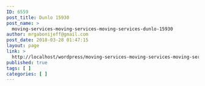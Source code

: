 ```yaml
---
ID: 6559
post_title: Dunlo 15930
post_name: >
  moving-services-moving-services-moving-services-dunlo-15930
author: mrgabonijeff@gmail.com
post_date: 2018-03-28 01:47:15
layout: page
link: >
  http://localhost/wordpress/moving-services-moving-services-moving-services-dunlo-15930/
published: true
tags: [ ]
categories: [ ]
---
```

